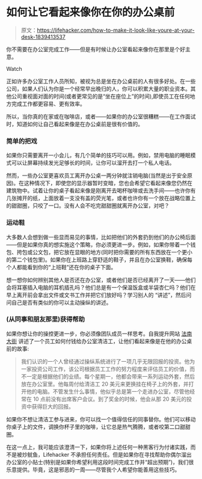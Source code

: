 # 如何让它看起来像你在你的办公桌前

> 原文：<https://lifehacker.com/how-to-make-it-look-like-youre-at-your-desk-1839413537>

你不需要在办公室完成工作——但是有时候让办公室看起来像你在那里是个好主意。

Watch

正如许多办公室工作人员所知，被视为总是坐在办公桌前的人有很多好处。在一些公司，如果人们认为你是一个经常早出晚归的人，你可以积累大量的职业资本。其他公司重视面对面的时间(或者更常见的是“坐在座位上”的时间),即使员工在任何地方完成工作都更容易、更有效率。

所以，当你真的在家或在咖啡店，或者——如果你的办公室很糟糕——在工作面试时，知道如何让自己看起来像是在办公桌前是很有价值的。

### 简单的把戏

如果你只需要离开一小会儿，有几个简单的技巧可以用。例如，禁用电脑的睡眠模式可以让屏幕持续发光足够长的时间，让你可以溜开去打一个私人电话。

然而，一些办公室更喜欢员工离开办公桌一两分钟就注销电脑(当然是出于安全原因)。在这种情况下，即使您的显示器暂时变暗，您也会希望它看起来像您仍然在建筑物中。试着让你的桌子看起来像是刚离开去喝杯咖啡或去洗手间——也许你有几张摊开的纸，上面放着一支没有盖的荧光笔，或者也许你有一个放在战略位置上的甜甜圈，只咬了一口。没有人会不吃完甜甜圈就离开办公室，对吧？

### 运动鞋

大多数人会想到做一些显而易见的事情，比如把他们的外套扔到他们的办公椅后面——但是如果你真的想实施这个策略，你必须更进一步。例如，如果你带着一个钱包、挎包或公文包，把它放在显眼的地方(同时把你需要的所有东西放在一个更小的第二个钱包里)。如果你在上班路上穿舒适的鞋子，并且在办公室换鞋，确保每个人都能看到你的“上班鞋”还在你的桌子下面。

想一想你如何辨别其他人是否还在办公室，或者他们是否已经离开了一天——他们会将耳塞插入电脑的耳机插孔吗？他们总是有一个保温饭盒或半袋杏仁吗？他们在早上离开前会拿出文件或文书工作并把它们放好吗？学习别人的
“讲述”，然后问问自己是否有类似的你可以主动操纵的讲述。

### (从同事和朋友那里)获得帮助

如果你想让你的操控更进一步，你必须像团队成员一样思考。自我提升网站 [法南大街](https://fs.blog/2019/09/externalities-why-we-can-never-do-one-thing/) 讲述了一个员工如何付钱给办公室清洁工，让他们看起来像是在他的办公桌前的故事:

> 我们认识的一个人曾经通过操纵系统进行了一项几乎无限回报的投资。他为一家投资公司工作，该公司根据员工工作的努力程度来评估员工的价值，而不一定是根据他们的业绩。每个星期一，他都会带来一系列运动外套，然后放在办公室里。他每周付给清洁工 20 美元来更换挂在椅子上的外套，并打开他的电脑。不管发生什么事情，他似乎总是第一个走进办公室，尽管他经常在 10 点前没有出席客户会议。到了奖金的时候，他会从那 20 美元的投资中获得巨大的回报。

如果你不想让清洁工参与进来，你可以找一个值得信任的同事替你。他们可以移动你桌子上的文件，调换你杯子里的咖啡，让它总是热气腾腾，或者咬第二口甜甜圈。

在这一点上，我可能应该澄清一下，如果你将上述任何一种黑客行为付诸实践，而不是被炒鱿鱼，Lifehacker 不承担任何责任。但是如果你在寻找帮助你偶尔溜出办公室的小贴士(特别是如果你希望利用这段时间完成工作并“超出预期”)，我们很乐意提供。毕竟，这是邪恶的一周——尽管我个人希望你能善用这些技巧。